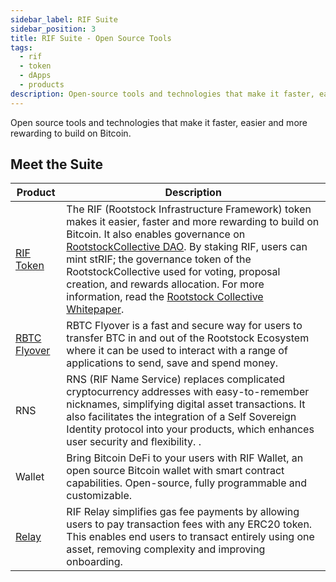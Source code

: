 ```yaml
---
sidebar_label: RIF Suite
sidebar_position: 3
title: RIF Suite - Open Source Tools
tags:
  - rif
  - token
  - dApps
  - products
description: Open-source tools and technologies that make it faster, easier and more rewarding to build on Bitcoin.
---
```


Open source tools and technologies that make it faster, easier and more rewarding to build on Bitcoin.

## Meet the Suite

| Product                                        | Description                                                                                                                                                                                                                                                                                                                                                                                                                                                                                                                                                 |
| ---------------------------------------------- | ----------------------------------------------------------------------------------------------------------------------------------------------------------------------------------------------------------------------------------------------------------------------------------------------------------------------------------------------------------------------------------------------------------------------------------------------------------------------------------------------------------------------------------------------------------- |
| [RIF Token](https://rif.technology/rif-token/) | The RIF (Rootstock Infrastructure Framework) token makes it easier, faster and more rewarding to build on Bitcoin. It also enables governance on [RootstockCollective DAO](https://rootstockcollective.xyz/). By staking RIF, users can mint stRIF; the governance token of the RootstockCollective used for voting, proposal creation, and rewards allocation. For more information, read the [Rootstock Collective Whitepaper](https://wiki.rootstockcollective.xyz/). |
| [RBTC Flyover](/developers/integrate/flyover/) | RBTC Flyover is a fast and secure way for users to transfer BTC in and out of the Rootstock Ecosystem where it can be used to interact with a range of applications to send, save and spend money.                                                                                                                                                                                                                                                                                                                                          |
| RNS                                            | RNS (RIF Name Service) replaces complicated cryptocurrency addresses with easy-to-remember nicknames, simplifying digital asset transactions. It also facilitates the integration of a Self Sovereign Identity protocol into your products, which enhances user security and flexibility. .                                                                                                                                                                                              |
| Wallet                                         | Bring Bitcoin DeFi to your users with RIF Wallet, an open source Bitcoin wallet with smart contract capabilities. Open-source, fully programmable and customizable.                                                                                                                                                                                                                                                                                                                                                         |
| [Relay](/developers/integrate/rif-relay/)      | RIF Relay simplifies gas fee payments by allowing users to pay transaction fees with any ERC20 token. This enables end users to transact entirely using one asset, removing complexity and improving onboarding.                                                                                                                                                                                                                                                                                                            |